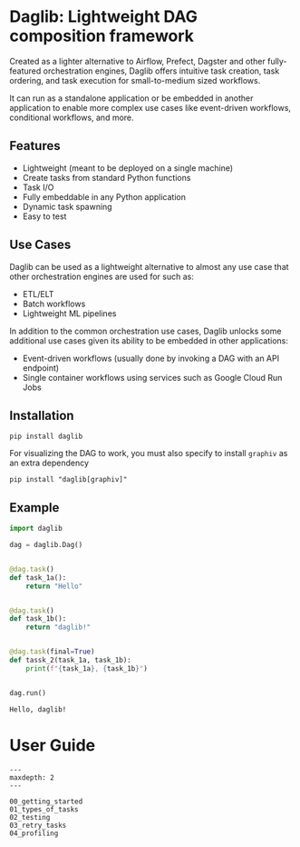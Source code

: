 # Daglib: Lightweight DAG composition framework

Created as a lighter alternative to Airflow, Prefect, Dagster and other fully-featured orchestration engines, Daglib offers intuitive task creation, task ordering, and task execution for small-to-medium sized workflows.

It can run as a standalone application or be embedded in another application to enable more complex use cases like event-driven workflows, conditional workflows, and more.

## Features

- Lightweight (meant to be deployed on a single machine)
- Create tasks from standard Python functions
- Task I/O
- Fully embeddable in any Python application
- Dynamic task spawning
- Easy to test

## Use Cases

Daglib can be used as a lightweight alternative to almost any use case that other orchestration engines are used for such as:

- ETL/ELT
- Batch workflows
- Lightweight ML pipelines

In addition to the common orchestration use cases, Daglib unlocks some additional use cases given its ability to be embedded in other applications:

- Event-driven workflows (usually done by invoking a DAG with an API endpoint)
- Single container workflows using services such as Google Cloud Run Jobs

## Installation

```shell
pip install daglib
```

For visualizing the DAG to work, you must also specify to install `graphiv` as an extra dependency

```shell
pip install "daglib[graphiv]"
```

## Example


```python
import daglib

dag = daglib.Dag()


@dag.task()
def task_1a():
    return "Hello"


@dag.task()
def task_1b():
    return "daglib!"


@dag.task(final=True)
def tassk_2(task_1a, task_1b):
    print(f"{task_1a}, {task_1b}")


dag.run()
```

    Hello, daglib!


# User Guide
```{toctree}
---
maxdepth: 2
---

00_getting_started
01_types_of_tasks
02_testing
03_retry_tasks
04_profiling
```
